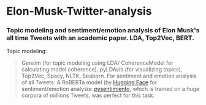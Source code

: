 # Elon-Musk-Twitter-analysis
### Topic modeling and sentiment/emotion analysis of Elon Musk's all time Tweets with an academic paper. LDA, Top2Vec, BERT.

Topic modeling:
> Gensim (for topic modeling using LDA/ CoherenceModel for calculating model coherence), pyLDAvis (for visualizing topics), Top2Vec, Spacy, NLTK, Seaborn. 
For sentiment and emotion analysis of all Tweets:
> A RoBERTa model (by [Hugging Face](https://huggingface.co) for sentiment/emotion analysis: [pysentimiento](https://github.com/pysentimiento/pysentimiento), which is trained on a huge corpora of millions Tweets, was perfect for this task. 
